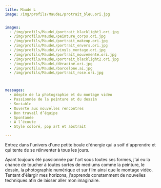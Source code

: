 ```yaml
---
title: Maude L
image: /img/profils/MaudeL/protrait_bleu.ori.jpg


images:
  - /img/profils/MaudeL/portrait_blacklight1.ori.jpg
  - /img/profils/MaudeL/peinture_corps.ori.jpg
  - /img/profils/MaudeL/portrait_makeup.ori.jpg
  - /img/profils/MaudeL/portrait_envers.ori.jpg
  - /img/profils/MaudeL/vinyls_montage.ori.jpg
  - /img/profils/MaudeL/portrait_mouvementé.ori.jpg
  - /img/profils/MaudeL/portrait_blacklight2.ori.jpg
  - /img/profils/MaudeL/déraciné.ori.jpg
  - /img/profils/MaudeL/barcelone.ai.jpg
  - /img/profils/MaudeL/portrait_rose.ori.jpg



messages:
  - Adepte de la photographie et du montage vidéo
  - Passionnée de la peinture et du dessin
  - Sociable
  - Ouverte aux nouvelles rencontres
  - Bon travail d’équipe
  - Spontanée
  - À l’écoute
  - Style coloré, pop art et abstrait

---
```


Entrez dans l'univers d'une petite boule d'énergie qui a soif d'apprendre et qui tente de se réinventer à tous les jours.


Ayant toujours été passionnée par l'art sous toutes ses formes, j'ai eu la chance de toucher à toutes sortes de mediums comme la peinture, le dessin, la photographie numérique et sur film ainsi que le montage vidéo. Tentant d'élargir mes horizons, j'apprends constamment de nouvelles techniques afin de laisser aller mon imaginaire.
